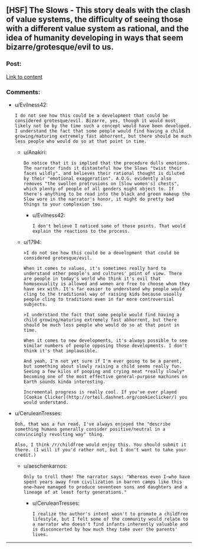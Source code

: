 ## [HSF] The Slows - This story deals with the clash of value systems, the difficulty of seeing those with a different value system as rational, and the idea of humanity developing in ways that seem bizarre/grotesque/evil to us.

### Post:

[Link to content](http://www.newyorker.com/fiction/features/2009/05/04/090504fi_fiction_hareven?currentPage=all)

### Comments:

- u/Evilness42:
  ```
  I do not see how this could be a development that could be considered grotesque/evil. Bizarre, yes, though it would most likely not be by the time such a concept would have been developed. I understand the fact that some people would find having a child growing/maturing extremely fast abhorrent, but there should be much less people who would do so at that point in time.
  ```

  - u/Anakiri:
    ```
    Do notice that it is implied that the procedure dulls emotions. The narrator finds it distasteful how the Slows "twist their faces wildly". and believes their rational thought is diluted by their "emotional exaggeration". A.O.G. evidently also removes "the swollen protrusions on [Slow women's] chests", which plenty of people of all genders might object to. If there's anything to be read into the black and green makeup the Slow wore in the narrator's honor, it might do pretty bad things to your complexion too.
    ```

    - u/Evilness42:
      ```
      I don't believe I noticed some of those points. That would explain the reactions to the process.
      ```

  - u/1794:
    ```
    >I do not see how this could be a development that could be considered grotesque/evil.

    When it comes to values, it's sometimes really hard to understand other people's and cultures' point of view. There are people in today's world who think it's evil that homosexuality is allowed and women are free to choose whom they have sex with. It's far easier to understand why people would cling to the traditional way of raising kids because usually people cling to traditions even in far more controversial subjects.

    >I understand the fact that some people would find having a child growing/maturing extremely fast abhorrent, but there should be much less people who would do so at that point in time.

    When it comes to new developments, it's always possible to see similar numbers of people opposing those developments. I don't think it's that implausible.

    And yeah, I'm not yet sure if I'm ever going to be a parent, but something about slowly raising a child seems really fun. Seeing a few kilos of pooping and crying meat *really slowly* becoming one of the most effective general-purpose machines on Earth sounds kinda interesting.

    Incremental progress is really cool. If you've ever played [Cookie Clicker](http://orteil.dashnet.org/cookieclicker/) you would understand.
    ```

- u/CeruleanTresses:
  ```
  Ooh, that was a fun read. I've always enjoyed the "describe something humans generally consider positive/neutral in a convincingly revolting way" thing.

  Also, I think /r/childfree would enjoy this. You should submit it there. (I will if you'd rather not, but I don't want to take your credit.)
  ```

  - u/aeschenkarnos:
    ```
    Only to troll them! The narrator says: "Whereas even I—who have spent years away from civilization in barren camps like this one—have managed to produce seventeen sons and daughters and a lineage of at least forty generations."
    ```

    - u/CeruleanTresses:
      ```
      I realize the author's intent wasn't to promote a childfree lifestyle, but I felt some of the community would relate to a narrator who doesn't find infants inherently valuable and is disconcerted by how much they take over the parents' lives.
      ```

---

